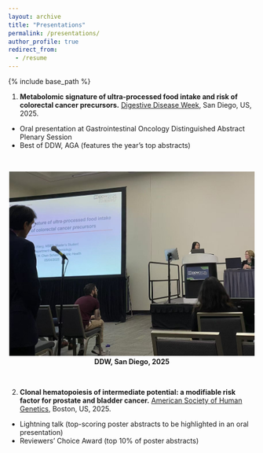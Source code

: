 ```yaml
---
layout: archive
title: "Presentations"
permalink: /presentations/
author_profile: true
redirect_from:
  - /resume
---
```


{% include base_path %}

1. **Metabolomic signature of ultra-processed food intake and risk of colorectal cancer precursors.** [Digestive Disease Week](https://ddw.org/), San Diego, US, 2025.  
  - Oral presentation at Gastrointestinal Oncology Distinguished Abstract Plenary Session  
  - Best of DDW, AGA (features the year’s top abstracts)
<br>
<p align="center">
<img src="/assets/images/ddw2025.jpg" alt="DDW conference" width="500"><br>
<strong>DDW, San Diego, 2025</strong>
</p>
<br>

2. **Clonal hematopoiesis of intermediate potential: a modifiable risk factor for prostate and bladder cancer.** [American Society of Human Genetics](https://meetings.ashg.org/event/ASHG25/home), Boston, US, 2025. 
  - Lightning talk (top-scoring poster abstracts to be highlighted in an oral presentation) 
  - Reviewers’ Choice Award (top 10% of poster abstracts)
<br>

